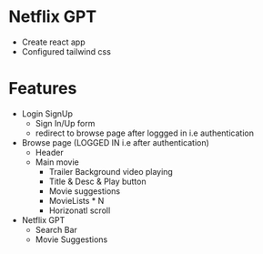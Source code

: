 # Netflix GPT

- Create react app
- Configured tailwind css

# Features

- Login SignUp
  - Sign In/Up form
  - redirect to browse page after loggged in i.e authentication
- Browse page (LOGGED IN i.e after authentication)
  - Header
  - Main movie
    - Trailer Background video playing
    - Title & Desc & Play button
    - Movie suggestions
    - MovieLists \* N
    - Horizonatl scroll
- Netflix GPT
  - Search Bar
  - Movie Suggestions
